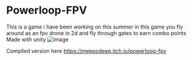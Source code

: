 # Powerloop-FPV
This is a game i have been working on this summer in this game you fly around as an fpv drone in 2d and fly through gates to earn combo points 
Made with unity
![image](https://github.com/user-attachments/assets/b3a027a7-2f21-494f-b5f0-d1bbf198ef26)

Compiled version here https://meepodeep.itch.io/powerloop-fpv
